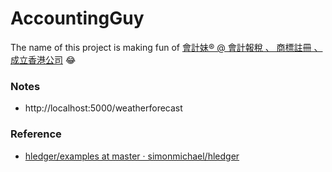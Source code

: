 AccountingGuy
=============
The name of this project is making fun of [會計妹® @ 會計報稅 、 商標註冊 、 成立香港公司](http://www.accgirl.com/) 😂

### Notes
- http://localhost:5000/weatherforecast

### Reference
- [hledger/examples at master · simonmichael/hledger](https://github.com/simonmichael/hledger/tree/master/examples)
